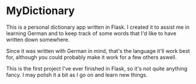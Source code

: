 MyDictionary
============

This is a personal dictionary app written in Flask. I created it to assist me in learning German and to keep track of some words that I'd like to have written down somewhere.

Since it was written with German in mind, that's the language it'll work best for, although you could probably make it work for a few others aswell.

This is the first project I've ever finished in Flask, so it's not quite anything fancy. I may polish it a bit as I go on and learn new things.